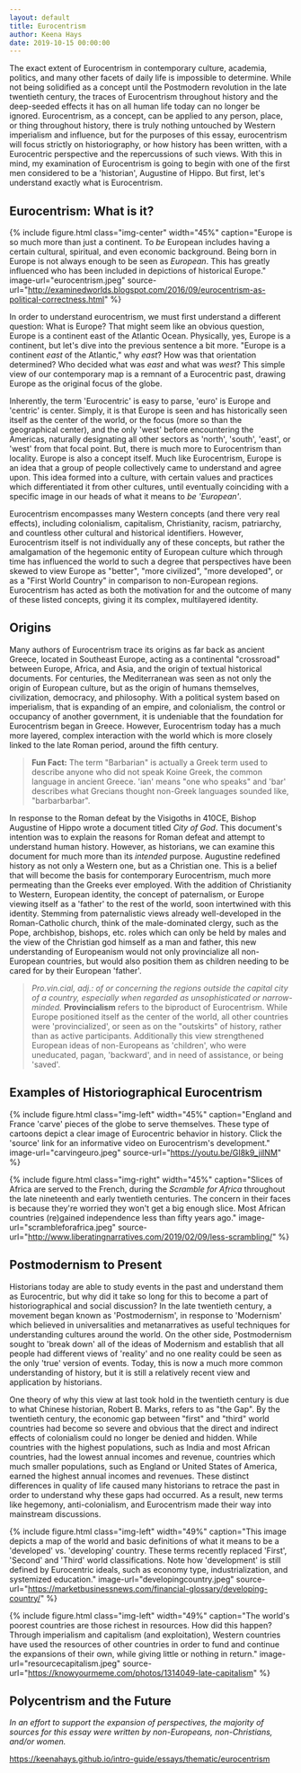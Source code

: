 ```yaml
---
layout: default
title: Eurocentrism
author: Keena Hays
date: 2019-10-15 00:00:00
---
```


The exact extent of Eurocentrism in contemporary culture, academia, politics, and many other facets of daily life is impossible to determine. While not being solidified as a concept until the Postmodern revolution in the late twentieth century, the traces of Eurocentrism throughout history and the deep-seeded effects it has on all human life today can no longer be ignored. Eurocentrism, as a concept, can be applied to any person, place, or thing throughout history, there is truly nothing untouched by Western imperialism and influence, but for the purposes of this essay, eurocentrism will focus strictly on historiography, or how history has been written, with a Eurocentric perspective and the repercussions of such views. With this in mind, my examination of Eurocentrism is going to begin with one of the first men considered to be a 'historian', Augustine of Hippo. But first, let's understand exactly what is Eurocentrism.

## Eurocentrism: What is it?

{% include figure.html
  class="img-center"
  width="45%"
  caption="Europe is so much more than just a continent. To _be_ European includes having a certain cultural, spiritual, and even economic background. Being born in Europe is not always enough to be seen as _European_. This has greatly influenced who has been included in depictions of historical Europe."
  image-url="eurocentrism.jpeg"
  source-url="http://examinedworlds.blogspot.com/2016/09/eurocentrism-as-political-correctness.html"
%}

In order to understand eurocentrism, we must first understand a different question: What is Europe? That might seem like an obvious question, Europe is a continent east of the Atlantic Ocean. Physically, yes, Europe is a continent, but let's dive into the previous sentence a bit more. "Europe is a continent _east_ of the Atlantic," why _east_? How was that orientation determined? Who decided what was _east_ and what was _west_? This simple view of our contemporary map is a remnant of a Eurocentric past, drawing Europe as the original focus of the globe.

Inherently, the term 'Eurocentric' is easy to parse, 'euro' is Europe and 'centric' is center. Simply, it is that Europe is seen and has historically seen itself as the center of the world, or the focus (more so than the geographical center), and the only 'west' before encountering the Americas, naturally designating all other sectors as 'north', 'south', 'east', or 'west' from that focal point. But, there is much more to Eurocentrism than locality. Europe is also a concept itself. Much like Eurocentrism, Europe is an idea that a group of people collectively came to understand and agree upon. This idea formed into a culture, with certain values and practices which differentiated it from other cultures, until eventually coinciding with a specific image in our heads of what it means to _be 'European'_.

Eurocentrism encompasses many Western concepts (and there very real effects), including colonialism, capitalism, Christianity, racism, patriarchy, and countless other cultural and historical identifiers. However, Eurocentrism itself is not individually any of these concepts, but rather the amalgamation of the hegemonic entity of European culture which through time has influenced the world to such a degree that perspectives have been skewed to view Europe as "better", "more civilized", "more developed", or as a "First World Country" in comparison to non-European regions. Eurocentrism has acted as both the motivation for and the outcome of many of these listed concepts, giving it its complex, multilayered identity.

## Origins

Many authors of Eurocentrism trace its origins as far back as ancient Greece, located in Southeast Europe, acting as a continental "crossroad" between Europe, Africa, and Asia, and the origin of textual historical documents. For centuries, the Mediterranean was seen as not only the origin of European culture, but as the origin of humans themselves, civilization, democracy, and philosophy. With a political system based on imperialism, that is expanding of an empire, and colonialism, the control or occupancy of another government, it is undeniable that the foundation for Eurocentrism began in Greece. However, Eurocentrism today has a much more layered, complex interaction with the world which is more closely linked to the late Roman period, around the fifth century.

> **Fun Fact:** The term "Barbarian" is actually a Greek term used to describe anyone who did not speak Koine Greek, the common language in ancient Greece. 'ian' means "one who speaks" and 'bar' describes what Grecians thought non-Greek languages sounded like, "barbarbarbar".

In response to the Roman defeat by the Visigoths in 410CE, Bishop Augustine of Hippo wrote a document titled _City of God_. This document's intention was to explain the reasons for Roman defeat and attempt to understand human history. However, as historians, we can examine this document for much more than its _intended_ purpose. Augustine redefined history as not only a Western one, but as a Christian one. This is a belief that will become the basis for contemporary Eurocentrism, much more permeating than the Greeks ever employed. With the addition of Christianity to Western, European identity, the concept of paternalism, or Europe viewing itself as a 'father' to the rest of the world, soon intertwined with this identity. Stemming from paternalistic views already well-developed in the Roman-Catholic church, think of the male-dominated clergy, such as the Pope, archbishop, bishops, etc. roles which can only be held by males and the view of the Christian god himself as a man and father, this new understanding of Europeanism would not only provincialize all non-European countries, but would also position them as children needing to be cared for by their European 'father'.

> _Pro.vin.cial, adj.: of or concerning the regions outside the capital city of a country, especially when regarded as unsophisticated or narrow-minded._ **Provincialism** refers to the biproduct of Eurocentrism. While Europe positioned itself as the center of the world, all other countries were 'provincialized', or seen as on the "outskirts" of history, rather than as active participants. Additionally this view strengthened European ideas of non-Europeans as 'children', who were uneducated, pagan, 'backward', and in need of assistance, or being 'saved'.

## Examples of Historiographical Eurocentrism

{% include figure.html
  class="img-left"
  width="45%"
  caption="England and France 'carve' pieces of the globe to serve themselves. These type of cartoons depict a clear image of Eurocentric behavior in history. Click the 'source' link for an informative video on Eurocentrism's development."
  image-url="carvingeuro.jpeg"
  source-url="https://youtu.be/GI8k9_jiINM"
%}


{% include figure.html
  class="img-right"
  width="45%"
  caption="Slices of Africa are served to the French, during the _Scramble for Africa_ throughout the late nineteenth and early twentieth centuries. The concern in their faces is because they're worried they won't get a big enough slice. Most African countries (re)gained independence less than fifty years ago."
  image-url="scrambleforafrica.jpeg"
  source-url="http://www.liberatingnarratives.com/2019/02/09/less-scrambling/"
%}



## Postmodernism to Present

Historians today are able to study events in the past and understand them as Eurocentric, but why did it take so long for this to become a part of historiographical and social discussion? In the late twentieth century, a movement began known as 'Postmodernism', in response to 'Modernism' which believed in universalities and metanarratives as useful techniques for understanding cultures around the world. On the other side, Postmodernism sought to 'break down' all of the ideas of Modernism and establish that all people had different views of 'reality' and no one reality could be seen as the only 'true' version of events. Today, this is now a much more common understanding of history, but it is still a relatively recent view and application by historians.

One theory of why this view at last took hold in the twentieth century is due to what Chinese historian, Robert B. Marks, refers to as "the Gap". By the twentieth century, the economic gap between "first" and "third" world countries had become so severe and obvious that the direct and indirect effects of colonialism could no longer be denied and hidden. While countries with the highest populations, such as India and most African countries, had the lowest annual incomes and revenue, countries which much smaller populations, such as England or United States of America, earned the highest annual incomes and revenues. These distinct differences in quality of life caused many historians to retrace the past in order to understand why these gaps had occurred. As a result, new terms like hegemony, anti-colonialism, and Eurocentrism made their way into mainstream discussions.


{% include figure.html
class="img-left"
width="49%"
caption="This image depicts a map of the world and basic definitions of what it means to be a 'developed' vs. 'developing' country. These terms recently replaced 'First', 'Second' and 'Third' world classifications. Note how 'development' is still defined by Eurocentric ideals, such as economy type, industrialization, and systemized education."
image-url="developingcountry.jpeg"
source-url="https://marketbusinessnews.com/financial-glossary/developing-country/"
%}

{% include figure.html
class="img-left"
width="49%"
caption="The world's poorest countries are those richest in resources. How did this happen? Through imperialism and capitalism (and exploitation), Western countries have used the resources of other countries in order to fund and continue the expansions of their own, while giving little or nothing in return."
image-url="resourcecapitalism.jpeg"
source-url="https://knowyourmeme.com/photos/1314049-late-capitalism"
%}


## Polycentrism and the Future


_In an effort to support the expansion of perspectives, the majority of sources for this essay were written by non-Europeans, non-Christians, and/or women._



https://keenahays.github.io/intro-guide/essays/thematic/eurocentrism
